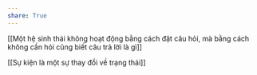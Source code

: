 ```yaml
---
share: True
---
```

[[Một hệ sinh thái không hoạt động bằng cách đặt câu hỏi, mà bằng cách không cần hỏi cũng biết câu trả lời là gì]]


[[Sự kiện là một sự thay đổi về trạng thái]]

